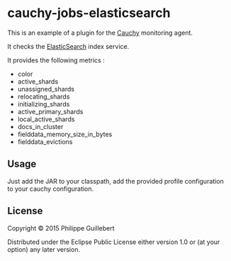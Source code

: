 # cauchy-jobs-elasticsearch

This is an example of a plugin for the [Cauchy](https://github.com/pguillebert/cauchy)
monitoring agent.

It checks the [ElasticSearch](https://www.elastic.co/) index service.

It provides the following metrics :

* color
* active_shards
* unassigned_shards
* relocating_shards
* initializing_shards
* active_primary_shards
* local_active_shards
* docs_in_cluster
* fielddata_memory_size_in_bytes
* fielddata_evictions

## Usage

Just add the JAR to your classpath, add the provided profile configuration
to your cauchy configuration.

## License

Copyright © 2015 Philippe Guillebert

Distributed under the Eclipse Public License either version 1.0 or (at
your option) any later version.
